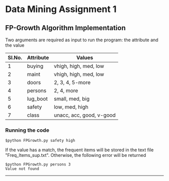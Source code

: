 # Data Mining Assignment 1

## FP-Growth Algorithm Implementation

Two arguments are required as input to run the program: the attribute and the value

|Sl.No. |   Attribute  | Values                   |
|-------|--------------|--------------------------| 
|1      | buying       | vhigh, high, med, low   |
|2      | maint        | vhigh, high, med, low   |
|3      | doors        | 2, 3, 4, 5-more          |
|4      | persons      | 2, 4, more               |
|5      | lug_boot     | small, med, big          |
|6      | safety       | low, med, high           |
|7      | class        | unacc, acc, good, v-good |


### Running the code
```
$python FPGrowth.py safety high
```

If the value has a match, the frequent items will be stored in the text file "Freq_Items_sup.txt". Otherwise, the following error will be returned

```
$python FPGrowth.py persons 3
Value not found
```

-----------------------------

